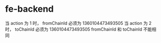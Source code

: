 # fe-backend


当 action 为 1 时， fromChainId 必须为 1360104473493505
当 action 为 2 时， toChainId 必须为 1360104473493505
fromChainId 和 toChainId 不能相同